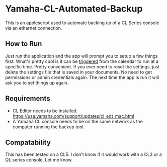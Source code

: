 # Yamaha-CL-Automated-Backup
This is an applescript used to automate backing up of a CL Series console via an ethernet connection.

## How to Run
Just run the application and the app will prompt you to setup a few things first. What's pretty cool is it can be [triggered](https://www.idownloadblog.com/2018/10/19/mac-calendar-open-file-alerts/) from the calendar to run at a specific time. Pretty convenient.
If you ever need to reset the settings, just delete the settings file that is saved in your documents. No need to get permissions or admin credentials again. The next time the app is run it will ask you to set things up again.

## Requirements
* CL Editor needs to be installed. https://usa.yamaha.com/support/updates/cl_edt_mac.html
* A Yamaha CL console needs to be on the same network as the computer running the backup tool.

## Compatability
This has been tested on a CL5. I don't know if it would work with a CL3 or a QL series console. Let me know.
